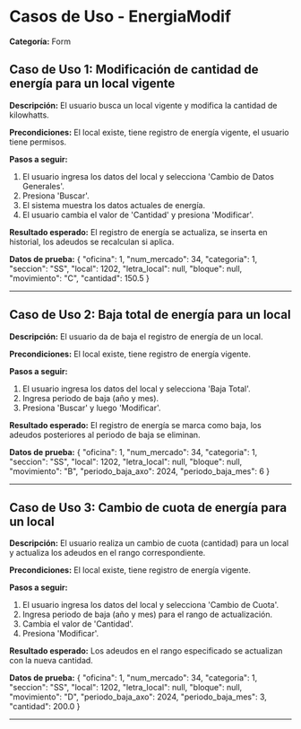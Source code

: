 # Casos de Uso - EnergiaModif

**Categoría:** Form

## Caso de Uso 1: Modificación de cantidad de energía para un local vigente

**Descripción:** El usuario busca un local vigente y modifica la cantidad de kilowhatts.

**Precondiciones:**
El local existe, tiene registro de energía vigente, el usuario tiene permisos.

**Pasos a seguir:**
1. El usuario ingresa los datos del local y selecciona 'Cambio de Datos Generales'.
2. Presiona 'Buscar'.
3. El sistema muestra los datos actuales de energía.
4. El usuario cambia el valor de 'Cantidad' y presiona 'Modificar'.

**Resultado esperado:**
El registro de energía se actualiza, se inserta en historial, los adeudos se recalculan si aplica.

**Datos de prueba:**
{
  "oficina": 1,
  "num_mercado": 34,
  "categoria": 1,
  "seccion": "SS",
  "local": 1202,
  "letra_local": null,
  "bloque": null,
  "movimiento": "C",
  "cantidad": 150.5
}

---

## Caso de Uso 2: Baja total de energía para un local

**Descripción:** El usuario da de baja el registro de energía de un local.

**Precondiciones:**
El local existe, tiene registro de energía vigente.

**Pasos a seguir:**
1. El usuario ingresa los datos del local y selecciona 'Baja Total'.
2. Ingresa periodo de baja (año y mes).
3. Presiona 'Buscar' y luego 'Modificar'.

**Resultado esperado:**
El registro de energía se marca como baja, los adeudos posteriores al periodo de baja se eliminan.

**Datos de prueba:**
{
  "oficina": 1,
  "num_mercado": 34,
  "categoria": 1,
  "seccion": "SS",
  "local": 1202,
  "letra_local": null,
  "bloque": null,
  "movimiento": "B",
  "periodo_baja_axo": 2024,
  "periodo_baja_mes": 6
}

---

## Caso de Uso 3: Cambio de cuota de energía para un local

**Descripción:** El usuario realiza un cambio de cuota (cantidad) para un local y actualiza los adeudos en el rango correspondiente.

**Precondiciones:**
El local existe, tiene registro de energía vigente.

**Pasos a seguir:**
1. El usuario ingresa los datos del local y selecciona 'Cambio de Cuota'.
2. Ingresa periodo de baja (año y mes) para el rango de actualización.
3. Cambia el valor de 'Cantidad'.
4. Presiona 'Modificar'.

**Resultado esperado:**
Los adeudos en el rango especificado se actualizan con la nueva cantidad.

**Datos de prueba:**
{
  "oficina": 1,
  "num_mercado": 34,
  "categoria": 1,
  "seccion": "SS",
  "local": 1202,
  "letra_local": null,
  "bloque": null,
  "movimiento": "D",
  "periodo_baja_axo": 2024,
  "periodo_baja_mes": 3,
  "cantidad": 200.0
}

---

